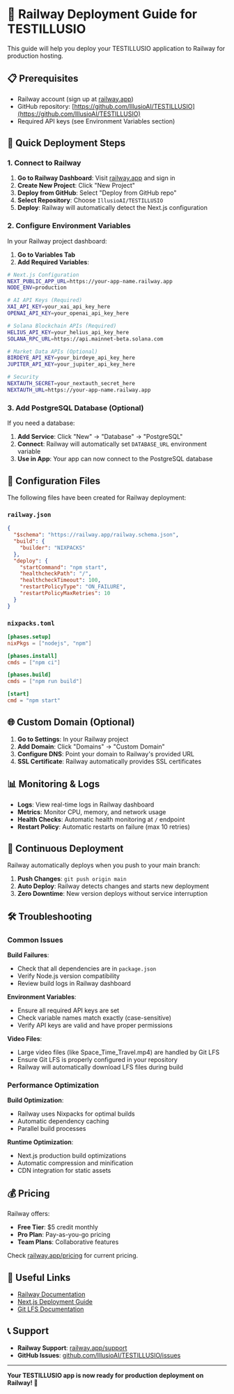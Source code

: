 # 🚂 Railway Deployment Guide for TESTILLUSIO

This guide will help you deploy your TESTILLUSIO application to Railway for production hosting.

## 📋 Prerequisites

- Railway account (sign up at [railway.app](https://railway.app))
- GitHub repository: [https://github.com/IllusioAI/TESTILLUSIO](https://github.com/IllusioAI/TESTILLUSIO)
- Required API keys (see Environment Variables section)

## 🚀 Quick Deployment Steps

### 1. Connect to Railway

1. **Go to Railway Dashboard**: Visit [railway.app](https://railway.app) and sign in
2. **Create New Project**: Click "New Project"
3. **Deploy from GitHub**: Select "Deploy from GitHub repo"
4. **Select Repository**: Choose `IllusioAI/TESTILLUSIO`
5. **Deploy**: Railway will automatically detect the Next.js configuration

### 2. Configure Environment Variables

In your Railway project dashboard:

1. **Go to Variables Tab**
2. **Add Required Variables**:

```bash
# Next.js Configuration
NEXT_PUBLIC_APP_URL=https://your-app-name.railway.app
NODE_ENV=production

# AI API Keys (Required)
XAI_API_KEY=your_xai_api_key_here
OPENAI_API_KEY=your_openai_api_key_here

# Solana Blockchain APIs (Required)
HELIUS_API_KEY=your_helius_api_key_here
SOLANA_RPC_URL=https://api.mainnet-beta.solana.com

# Market Data APIs (Optional)
BIRDEYE_API_KEY=your_birdeye_api_key_here
JUPITER_API_KEY=your_jupiter_api_key_here

# Security
NEXTAUTH_SECRET=your_nextauth_secret_here
NEXTAUTH_URL=https://your-app-name.railway.app
```

### 3. Add PostgreSQL Database (Optional)

If you need a database:

1. **Add Service**: Click "New" → "Database" → "PostgreSQL"
2. **Connect**: Railway will automatically set `DATABASE_URL` environment variable
3. **Use in App**: Your app can now connect to the PostgreSQL database

## 🔧 Configuration Files

The following files have been created for Railway deployment:

### `railway.json`
```json
{
  "$schema": "https://railway.app/railway.schema.json",
  "build": {
    "builder": "NIXPACKS"
  },
  "deploy": {
    "startCommand": "npm start",
    "healthcheckPath": "/",
    "healthcheckTimeout": 100,
    "restartPolicyType": "ON_FAILURE",
    "restartPolicyMaxRetries": 10
  }
}
```

### `nixpacks.toml`
```toml
[phases.setup]
nixPkgs = ["nodejs", "npm"]

[phases.install]
cmds = ["npm ci"]

[phases.build]
cmds = ["npm run build"]

[start]
cmd = "npm start"
```

## 🌐 Custom Domain (Optional)

1. **Go to Settings**: In your Railway project
2. **Add Domain**: Click "Domains" → "Custom Domain"
3. **Configure DNS**: Point your domain to Railway's provided URL
4. **SSL Certificate**: Railway automatically provides SSL certificates

## 📊 Monitoring & Logs

- **Logs**: View real-time logs in Railway dashboard
- **Metrics**: Monitor CPU, memory, and network usage
- **Health Checks**: Automatic health monitoring at `/` endpoint
- **Restart Policy**: Automatic restarts on failure (max 10 retries)

## 🔄 Continuous Deployment

Railway automatically deploys when you push to your main branch:

1. **Push Changes**: `git push origin main`
2. **Auto Deploy**: Railway detects changes and starts new deployment
3. **Zero Downtime**: New version deploys without service interruption

## 🛠️ Troubleshooting

### Common Issues

**Build Failures**:
- Check that all dependencies are in `package.json`
- Verify Node.js version compatibility
- Review build logs in Railway dashboard

**Environment Variables**:
- Ensure all required API keys are set
- Check variable names match exactly (case-sensitive)
- Verify API keys are valid and have proper permissions

**Video Files**:
- Large video files (like Space_Time_Travel.mp4) are handled by Git LFS
- Ensure Git LFS is properly configured in your repository
- Railway will automatically download LFS files during build

### Performance Optimization

**Build Optimization**:
- Railway uses Nixpacks for optimal builds
- Automatic dependency caching
- Parallel build processes

**Runtime Optimization**:
- Next.js production build optimizations
- Automatic compression and minification
- CDN integration for static assets

## 💰 Pricing

Railway offers:
- **Free Tier**: $5 credit monthly
- **Pro Plan**: Pay-as-you-go pricing
- **Team Plans**: Collaborative features

Check [railway.app/pricing](https://railway.app/pricing) for current pricing.

## 🔗 Useful Links

- [Railway Documentation](https://docs.railway.app)
- [Next.js Deployment Guide](https://nextjs.org/docs/deployment)
- [Git LFS Documentation](https://git-lfs.github.io)

## 📞 Support

- **Railway Support**: [railway.app/support](https://railway.app/support)
- **GitHub Issues**: [github.com/IllusioAI/TESTILLUSIO/issues](https://github.com/IllusioAI/TESTILLUSIO/issues)

---

**Your TESTILLUSIO app is now ready for production deployment on Railway! 🚀**
